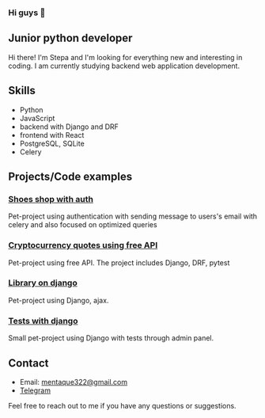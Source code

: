 ### Hi guys 👋
## Junior python developer
Hi there! I'm Stepa and I'm looking for everything new and interesting in coding. I am currently studying backend web application development.

## Skills

- Python
- JavaScript
- backend with Django and DRF
- frontend with React
- PostgreSQL, SQLite
- Celery

## Projects/Code examples

### [Shoes shop with auth](https://github.com/mentaque/something)

Pet-project using authentication with sending message to users's email with celery and also focused on optimized queries

### [Сryptocurrency quotes using free API](https://github.com/mentaque/cryptoapp)

Pet-project using free API. The project includes Django, DRF, pytest

### [Library on django](https://github.com/mentaque/book-library)

Pet-project using Django, ajax.

### [Tests with django](https://github.com/mentaque/site-with-tests)

Small pet-project using Django with tests through admin panel. 

## Contact

- Email: mentaque322@gmail.com
- [Telegram](https://t.me/topincash)

Feel free to reach out to me if you have any questions or suggestions.
